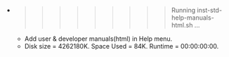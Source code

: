 * >>>>>>>>> Running inst-std-help-manuals-html.sh ...
  * Add user & developer manuals(html) in Help menu.
  * Disk size = 4262180K. Space Used = 84K. Runtime = 00:00:00:00.
